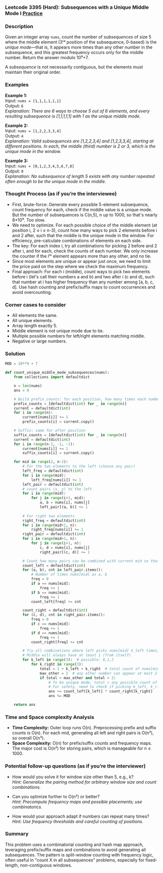 ### Leetcode 3395 (Hard): Subsequences with a Unique Middle Mode I [Practice](https://leetcode.com/problems/subsequences-with-a-unique-middle-mode-i)

### Description  
Given an integer array `nums`, count the number of *subsequences* of size 5 where the middle element (3ʳᵈ position of the subsequence, 0-based) is the *unique mode*—that is, it appears more times than any other number in the subsequence, and this greatest frequency occurs only for the middle number. Return the answer modulo 10⁹+7.

A *subsequence* is not necessarily contiguous, but the elements must maintain their original order.

### Examples  

**Example 1:**  
Input: `nums = [1,1,1,1,1,1]`  
Output: `6`  
*Explanation: There are 6 ways to choose 5 out of 6 elements, and every resulting subsequence is [1,1,1,1,1] with 1 as the unique middle mode.*

**Example 2:**  
Input: `nums = [1,2,2,3,3,4]`  
Output: `4`  
*Explanation: Valid subsequences are [1,2,2,3,4] and [1,2,3,3,4], starting at different positions. In each, the middle (third) number is 2 or 3, which is the unique mode in the window.*

**Example 3:**  
Input: `nums = [0,1,2,3,4,5,6,7,8]`  
Output: `0`  
*Explanation: No subsequence of length 5 exists with any number repeated often enough to be the unique mode in the middle.*

### Thought Process (as if you’re the interviewee)  
- First, brute-force: Generate every possible 5-element subsequence, count frequency for each, check if the middle value is a unique mode. But the number of subsequences is C(n,5), n up to 1000, so that's nearly 8*10⁹. Too slow.
- We need to optimize. For each possible choice of the middle element (at position i, 2 ≤ i ≤ n-3), count how many ways to pick 2 elements before i and 2 after, such that the middle is the unique mode in the window. For efficiency, pre-calculate combinations of elements on each side.
- The key: For each index i, try all combinations for picking 2 before and 2 after i, and for each, check the counts of each number. We only increase the counter if the iᵗʰ element appears more than any other, and no tie.
- Since most elements are unique or appear just once, we need to limit the price paid on the step where we check the maximum frequency.
- Final approach: For each i (middle), count ways to pick two elements before i (let's call their numbers a and b) and two after i (c and d), such that number at i has higher frequency than any number among [a, b, c, d]. Use hash counting and prefix/suffix maps to count occurrences and avoid overcounting.

### Corner cases to consider  
- All elements the same.
- All unique elements.
- Array length exactly 5.
- Middle element is not unique mode due to tie.
- Multiple possible numbers for left/right elements matching middle.
- Negative or large numbers.

### Solution

```python
MOD = 10**9 + 7

def count_unique_middle_mode_subsequences(nums):
    from collections import defaultdict

    n = len(nums)
    ans = 0

    # Build prefix_counts: for each position, how many times each number appeared so far
    prefix_counts = [defaultdict(int) for _ in range(n)]
    current = defaultdict(int)
    for i in range(n):
        current[nums[i]] += 1
        prefix_counts[i] = current.copy()

    # Suffix: same for after position
    suffix_counts = [defaultdict(int) for _ in range(n)]
    current = defaultdict(int)
    for i in range(n-1, -1, -1):
        current[nums[i]] += 1
        suffix_counts[i] = current.copy()

    for mid in range(2, n-2):
        # For the two elements to the left (choose any pair)
        left_freq = defaultdict(int)
        for i in range(mid):
            left_freq[nums[i]] += 1
        left_pair = defaultdict(int)
        # count pairs (x, y) to the left
        for i in range(mid):
            for j in range(i+1, mid):
                a, b = nums[i], nums[j]
                left_pair[(a, b)] += 1
        
        # For right two elements
        right_freq = defaultdict(int)
        for i in range(mid+1, n):
            right_freq[nums[i]] += 1
        right_pair = defaultdict(int)
        for i in range(mid+1, n):
            for j in range(i+1, n):
                c, d = nums[i], nums[j]
                right_pair[(c, d)] += 1

        # Count how many pairs can be combined with current mid so that middle is unique mode
        count_left = defaultdict(int)
        for (a, b), cnt in left_pair.items():
            # Number of times nums[mid] as a, b
            freq = 0
            if a == nums[mid]:
                freq += 1
            if b == nums[mid]:
                freq += 1
            count_left[freq] += cnt

        count_right = defaultdict(int)
        for (c, d), cnt in right_pair.items():
            freq = 0
            if c == nums[mid]:
                freq += 1
            if d == nums[mid]:
                freq += 1
            count_right[freq] += cnt

        # Try all combinations where left picks nums[mid] k_left times, right picks nums[mid] k_right times
        # Middle will always have at least 1 (from itself)
        for k_left in range(3):  # possible: 0,1,2
            for k_right in range(3):
                total = 1 + k_left + k_right  # total count of nums[mid] in subsequence
                max_other = 2  # any other number can appear at most 2 (picked 2 before and 2 after)
                if total > max_other and total > 2:
                    # To be unique mode, total > any possible count of other element (left+right at most 2)
                    # For safety, need to check if picking k_left, k_right causes any other number to have same freq as nums[mid].
                    ans += count_left[k_left] * count_right[k_right]
                    ans %= MOD

    return ans
```

### Time and Space complexity Analysis  

- **Time Complexity:** Outer loop runs O(n). Preprocessing prefix and suffix counts is O(n). For each mid, generating all left and right pairs is O(n²), so overall O(n³).
- **Space Complexity:** O(n) for prefix/suffix counts and frequency maps. The major cost is O(n²) for storing pairs, which is manageable for n ≤ 1000.

### Potential follow-up questions (as if you’re the interviewer)  

- How would you solve it for window size other than 5, e.g., k?  
  *Hint: Generalize the pairing method for arbitrary window size and count combinations.*

- Can you optimize further to O(n²) or better?  
  *Hint: Precompute frequency maps and possible placements; use combinatorics.*

- How would your approach adapt if numbers can repeat many times?  
  *Hint: Use frequency thresholds and careful counting of positions.*

### Summary
This problem uses a combinatorial counting and hash map approach, leveraging prefix/suffix maps and combinations to avoid generating all subsequences. The pattern is split-window counting with frequency logic, often useful in "count X in all subsequences" problems, especially for fixed-length, non-contiguous windows.